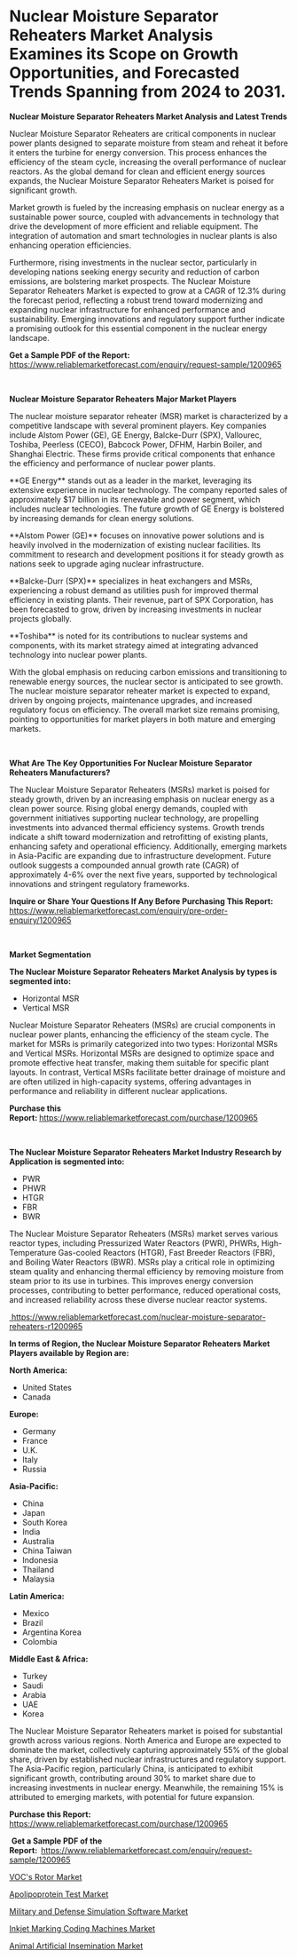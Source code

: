 <p><h1>Nuclear Moisture Separator Reheaters Market Analysis Examines its Scope on Growth Opportunities, and Forecasted Trends Spanning from 2024 to 2031.</h1></p><p><strong>Nuclear Moisture Separator Reheaters Market Analysis and Latest Trends</strong></p>
<p><p>Nuclear Moisture Separator Reheaters are critical components in nuclear power plants designed to separate moisture from steam and reheat it before it enters the turbine for energy conversion. This process enhances the efficiency of the steam cycle, increasing the overall performance of nuclear reactors. As the global demand for clean and efficient energy sources expands, the Nuclear Moisture Separator Reheaters Market is poised for significant growth.</p><p>Market growth is fueled by the increasing emphasis on nuclear energy as a sustainable power source, coupled with advancements in technology that drive the development of more efficient and reliable equipment. The integration of automation and smart technologies in nuclear plants is also enhancing operation efficiencies.</p><p>Furthermore, rising investments in the nuclear sector, particularly in developing nations seeking energy security and reduction of carbon emissions, are bolstering market prospects. The Nuclear Moisture Separator Reheaters Market is expected to grow at a CAGR of 12.3% during the forecast period, reflecting a robust trend toward modernizing and expanding nuclear infrastructure for enhanced performance and sustainability. Emerging innovations and regulatory support further indicate a promising outlook for this essential component in the nuclear energy landscape.</p></p>
<p><strong>Get a Sample PDF of the Report:&nbsp;</strong> <a href="https://www.reliablemarketforecast.com/enquiry/request-sample/1200965?utm_campaign=1097&utm_medium=2&utm_source=Github&utm_content=ia&utm_term=05122024&utm_id=nuclear-moisture-separator-reheaters">https://www.reliablemarketforecast.com/enquiry/request-sample/1200965</a></p>
<p>&nbsp;</p>
<p><strong>Nuclear Moisture Separator Reheaters Major Market Players</strong></p>
<p><p>The nuclear moisture separator reheater (MSR) market is characterized by a competitive landscape with several prominent players. Key companies include Alstom Power (GE), GE Energy, Balcke-Durr (SPX), Vallourec, Toshiba, Peerless (CECO), Babcock Power, DFHM, Harbin Boiler, and Shanghai Electric. These firms provide critical components that enhance the efficiency and performance of nuclear power plants.</p><p>**GE Energy** stands out as a leader in the market, leveraging its extensive experience in nuclear technology. The company reported sales of approximately $17 billion in its renewable and power segment, which includes nuclear technologies. The future growth of GE Energy is bolstered by increasing demands for clean energy solutions.</p><p>**Alstom Power (GE)** focuses on innovative power solutions and is heavily involved in the modernization of existing nuclear facilities. Its commitment to research and development positions it for steady growth as nations seek to upgrade aging nuclear infrastructure.</p><p>**Balcke-Durr (SPX)** specializes in heat exchangers and MSRs, experiencing a robust demand as utilities push for improved thermal efficiency in existing plants. Their revenue, part of SPX Corporation, has been forecasted to grow, driven by increasing investments in nuclear projects globally.</p><p>**Toshiba** is noted for its contributions to nuclear systems and components, with its market strategy aimed at integrating advanced technology into nuclear power plants. </p><p>With the global emphasis on reducing carbon emissions and transitioning to renewable energy sources, the nuclear sector is anticipated to see growth. The nuclear moisture separator reheater market is expected to expand, driven by ongoing projects, maintenance upgrades, and increased regulatory focus on efficiency. The overall market size remains promising, pointing to opportunities for market players in both mature and emerging markets.</p></p>
<p>&nbsp;</p>
<p><strong>What Are The Key Opportunities For Nuclear Moisture Separator Reheaters Manufacturers?</strong></p>
<p><p>The Nuclear Moisture Separator Reheaters (MSRs) market is poised for steady growth, driven by an increasing emphasis on nuclear energy as a clean power source. Rising global energy demands, coupled with government initiatives supporting nuclear technology, are propelling investments into advanced thermal efficiency systems. Growth trends indicate a shift toward modernization and retrofitting of existing plants, enhancing safety and operational efficiency. Additionally, emerging markets in Asia-Pacific are expanding due to infrastructure development. Future outlook suggests a compounded annual growth rate (CAGR) of approximately 4-6% over the next five years, supported by technological innovations and stringent regulatory frameworks.</p></p>
<p><strong>Inquire or Share Your Questions If Any Before Purchasing This Report:</strong> <a href="https://www.reliablemarketforecast.com/enquiry/pre-order-enquiry/1200965?utm_campaign=1097&utm_medium=2&utm_source=Github&utm_content=ia&utm_term=05122024&utm_id=nuclear-moisture-separator-reheaters">https://www.reliablemarketforecast.com/enquiry/pre-order-enquiry/1200965</a></p>
<p>&nbsp;</p>
<p><strong>Market Segmentation</strong></p>
<p><strong>The Nuclear Moisture Separator Reheaters Market Analysis by types is segmented into:</strong></p>
<p><ul><li>Horizontal MSR</li><li>Vertical MSR</li></ul></p>
<p><p>Nuclear Moisture Separator Reheaters (MSRs) are crucial components in nuclear power plants, enhancing the efficiency of the steam cycle. The market for MSRs is primarily categorized into two types: Horizontal MSRs and Vertical MSRs. Horizontal MSRs are designed to optimize space and promote effective heat transfer, making them suitable for specific plant layouts. In contrast, Vertical MSRs facilitate better drainage of moisture and are often utilized in high-capacity systems, offering advantages in performance and reliability in different nuclear applications.</p></p>
<p><strong>Purchase this Report:&nbsp;</strong><a href="https://www.reliablemarketforecast.com/purchase/1200965?utm_campaign=1097&utm_medium=2&utm_source=Github&utm_content=ia&utm_term=05122024&utm_id=nuclear-moisture-separator-reheaters">https://www.reliablemarketforecast.com/purchase/1200965</a></p>
<p>&nbsp;</p>
<p><strong>The Nuclear Moisture Separator Reheaters Market Industry Research by Application is segmented into:</strong></p>
<p><ul><li>PWR</li><li>PHWR</li><li>HTGR</li><li>FBR</li><li>BWR</li></ul></p>
<p><p>The Nuclear Moisture Separator Reheaters (MSRs) market serves various reactor types, including Pressurized Water Reactors (PWR), PHWRs, High-Temperature Gas-cooled Reactors (HTGR), Fast Breeder Reactors (FBR), and Boiling Water Reactors (BWR). MSRs play a critical role in optimizing steam quality and enhancing thermal efficiency by removing moisture from steam prior to its use in turbines. This improves energy conversion processes, contributing to better performance, reduced operational costs, and increased reliability across these diverse nuclear reactor systems.</p></p>
<p><a href="https://www.reliablemarketforecast.com/nuclear-moisture-separator-reheaters-r1200965?utm_campaign=1097&utm_medium=2&utm_source=Github&utm_content=ia&utm_term=05122024&utm_id=nuclear-moisture-separator-reheaters">&nbsp;https://www.reliablemarketforecast.com/nuclear-moisture-separator-reheaters-r1200965</a></p>
<p><strong>In terms of Region, the Nuclear Moisture Separator Reheaters Market Players available by Region are:</strong></p>
<p>
    <p> <strong> North America: </strong>
        <ul>
            <li>United States</li>
            <li>Canada</li>
        </ul>
        </p> 
    <p> <strong> Europe: </strong>
        <ul>
            <li>Germany</li>
            <li>France</li>
            <li>U.K.</li>
            <li>Italy</li>
            <li>Russia</li>
        </ul>
        </p> 
    <p> <strong> Asia-Pacific: </strong>
        <ul>
            <li>China</li>
            <li>Japan</li>
            <li>South Korea</li>
            <li>India</li>
            <li>Australia</li>
            <li>China Taiwan</li>
            <li>Indonesia</li>
            <li>Thailand</li>
            <li>Malaysia</li>
        </ul>
        </p> 
    <p> <strong> Latin America: </strong>
        <ul>
            <li>Mexico</li>
            <li>Brazil</li>
            <li>Argentina Korea</li>
            <li>Colombia</li>
        </ul>
        </p> 
    <p> <strong> Middle East & Africa: </strong>
        <ul>
            <li>Turkey</li>
            <li>Saudi</li>
            <li>Arabia</li>
            <li>UAE</li>
            <li>Korea</li>
        </ul>
    </p>
    </p>
<p><p>The Nuclear Moisture Separator Reheaters market is poised for substantial growth across various regions. North America and Europe are expected to dominate the market, collectively capturing approximately 55% of the global share, driven by established nuclear infrastructures and regulatory support. The Asia-Pacific region, particularly China, is anticipated to exhibit significant growth, contributing around 30% to market share due to increasing investments in nuclear energy. Meanwhile, the remaining 15% is attributed to emerging markets, with potential for future expansion.</p></p>
<p><strong>Purchase this Report: </strong><a href="https://www.reliablemarketforecast.com/purchase/1200965?utm_campaign=1097&utm_medium=2&utm_source=Github&utm_content=ia&utm_term=05122024&utm_id=nuclear-moisture-separator-reheaters">https://www.reliablemarketforecast.com/purchase/1200965</a></p>
<p>&nbsp;<strong>Get a Sample PDF of the Report:&nbsp;&nbsp;</strong><a href="https://www.reliablemarketforecast.com/enquiry/request-sample/1200965?utm_campaign=1097&utm_medium=2&utm_source=Github&utm_content=ia&utm_term=05122024&utm_id=nuclear-moisture-separator-reheaters">https://www.reliablemarketforecast.com/enquiry/request-sample/1200965</a></p>
<p><strong></strong></p>
<p><p><a href="https://github.com/yoshih12/Market-Research-Report-List-4/blob/main/vocs-rotor-market.md?utm_campaign=1097&utm_medium=2&utm_source=Github&utm_content=ia&utm_term=05122024&utm_id=nuclear-moisture-separator-reheaters">VOC's Rotor Market</a></p><p><a href="https://www.linkedin.com/pulse/apolipoprotein-test-market-trends-2024-2031-detailed-83-cagr-zigee?utm_campaign=1097&utm_medium=2&utm_source=Github&utm_content=ia&utm_term=05122024&utm_id=nuclear-moisture-separator-reheaters">Apolipoprotein Test Market</a></p><p><a href="https://issuu.com/reportprime-2/docs/military-and-defense-simulation-software-market-si?utm_campaign=1097&utm_medium=2&utm_source=Github&utm_content=ia&utm_term=05122024&utm_id=nuclear-moisture-separator-reheaters">Military and Defense Simulation Software Market</a></p><p><a href="https://github.com/darenph8er/Market-Research-Report-List-1/blob/main/inkjet-marking-coding-machines-market.md?utm_campaign=1097&utm_medium=2&utm_source=Github&utm_content=ia&utm_term=05122024&utm_id=nuclear-moisture-separator-reheaters">Inkjet Marking Coding Machines Market</a></p><p><a href="https://www.linkedin.com/pulse/animal-artificial-insemination-market-demand-revenue-insights-f5ype?utm_campaign=1097&utm_medium=2&utm_source=Github&utm_content=ia&utm_term=05122024&utm_id=nuclear-moisture-separator-reheaters">Animal Artificial Insemination Market</a></p></p>